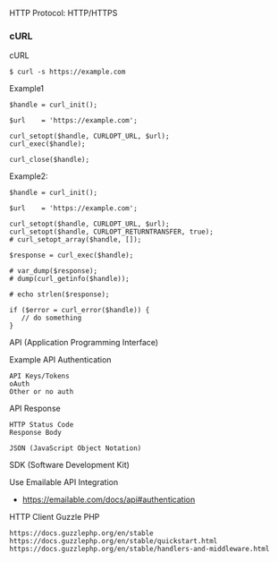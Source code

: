 HTTP Protocol: HTTP/HTTPS


### cURL 

cURL
```
$ curl -s https://example.com
```




Example1
```
$handle = curl_init();

$url    = 'https://example.com';

curl_setopt($handle, CURLOPT_URL, $url);
curl_exec($handle);

curl_close($handle);
```


Example2:
```
$handle = curl_init();

$url    = 'https://example.com';

curl_setopt($handle, CURLOPT_URL, $url);
curl_setopt($handle, CURLOPT_RETURNTRANSFER, true);
# curl_setopt_array($handle, []);

$response = curl_exec($handle);

# var_dump($response);
# dump(curl_getinfo($handle));

# echo strlen($response);

if ($error = curl_error($handle)) {
   // do something
}
```


API (Application Programming Interface)

Example API Authentication
```
API Keys/Tokens
oAuth
Other or no auth
```


API Response 
```
HTTP Status Code
Response Body

JSON (JavaScript Object Notation)
```

SDK (Software Development Kit)

Use Emailable API Integration
- https://emailable.com/docs/api#authentication


HTTP Client Guzzle PHP
```
https://docs.guzzlephp.org/en/stable
https://docs.guzzlephp.org/en/stable/quickstart.html
https://docs.guzzlephp.org/en/stable/handlers-and-middleware.html
```

